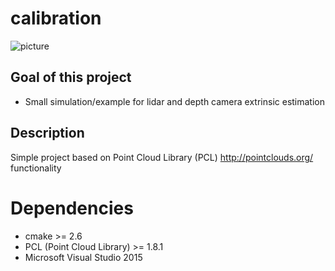 # calibration
![picture](https://github.com/nosmokingsurfer/hexapod_project/blob/master/um_tests/mozaik/pics/18-Jan-18%205-50-22%20PM.png)


## Goal of this project

* Small simulation/example for lidar and depth camera extrinsic estimation

## Description

Simple project based on Point Cloud Library (PCL) http://pointclouds.org/ functionality

# Dependencies
* cmake >= 2.6
* PCL (Point Cloud Library) >= 1.8.1
* Microsoft Visual Studio 2015
